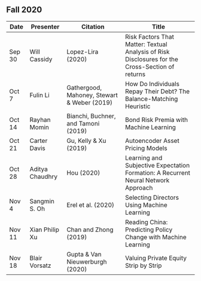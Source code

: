 ## Fall 2020

|  Date  | Presenter       | Citation                                    | Title                                                                                           |
|-----------------|-----------------|---------------------------------------------|-------------------------------------------------------------------------------------------------|
| Sep 30 | Will Cassidy    | Lopez-Lira (2020)                           | Risk Factors That Matter: Textual Analysis of Risk Disclosures for the Cross-Section of returns |
| Oct 7  | Fulin Li        | Gathergood, Mahoney, Stewart & Weber (2019) | How Do Individuals Repay Their Debt? The Balance-Matching Heuristic                             |
| Oct 14 | Rayhan Momin    | Bianchi, Buchner, and Tamoni (2019)         | Bond Risk Premia with Machine Learning                                                          |
| Oct 21 | Carter Davis    | Gu, Kelly & Xu (2019)                       | Autoencoder Asset Pricing Models                                                                |
| Oct 28 | Aditya Chaudhry | Hou (2020)                                  | Learning and Subjective Expectation Formation: A Recurrent Neural Network Approach              |
| Nov 4  | Sangmin S. Oh   | Erel et al. (2020)                          | Selecting Directors Using Machine Learning                                                      |
| Nov 11 | Xian Philip Xu  | Chan and Zhong (2019)                       | Reading China: Predicting Policy Change with Machine Learning                                   |
| Nov 18 | Blair Vorsatz   | Gupta & Van Nieuwerburgh (2020)             | Valuing Private Equity Strip by Strip                                                           |
